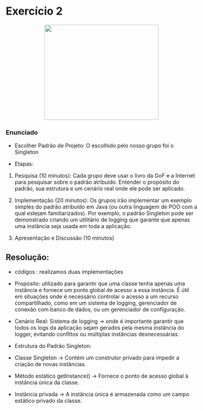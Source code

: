 # Exercício 2

<div align="center">
 <img height=250 width=300 src="https://refactoring.guru/images/patterns/content/singleton/singleton-3x.png">
</div>

### Enunciado
- Escolher Padrão de Projeto:
O escolhido pelo nosso grupo foi o Singleton

- Etapas:

1. Pesquisa (10 minutos): Cada grupo deve usar o livro da GoF e a Internet para pesquisar sobre o padrão atribuído. Entender o propósito do padrão, sua estrutura e um cenário real onde ele pode ser aplicado. 

2. Implementação (20 minutos): Os grupos irão implementar um exemplo simples do padrão atribuído em Java (ou outra linguagem de POO com a qual estejam familiarizados). Por exemplo, o padrão Singleton pode ser demonstrado criando um utilitário de logging que garante que apenas uma instância seja usada em toda a aplicação.

3. Apresentação e Discussão (10 minutos)


## Resolução:

- códigos : realizamos duas implementações

- Propósito:
utilizado para garantir que uma classe tenha apenas uma instância e fornece um ponto global de acesso a essa instância. 
É útil em situações onde é necessário controlar o acesso a um recurso compartilhado, como em um sistema de logging, gerenciador de conexão com banco de dados, ou um gerenciador de configuração.

- Cenário Real:
Sistema de logging -> onde é importante garantir que todos os logs da aplicação sejam gerados pela mesma instância do logger, evitando conflitos ou múltiplas instâncias desnecessárias.


- Estrutura do Padrão Singleton:

-   Classe Singleton -> Contém um construtor privado para impedir a criação de novas instâncias.
-   Método estático getInstance() -> Fornece o ponto de acesso global à instância única da classe.
-   Instância privada -> A instância única é armazenada como um campo estático privado da classe.
